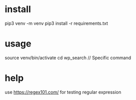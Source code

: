 # install
pip3 venv -m venv
pip3 install -r requirements.txt

# usage
source venv/bin/activate
cd wp_search
// Specific command

# help
use https://regex101.com/ for testing regular expression